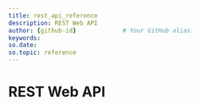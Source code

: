 ```yaml
---
title: rest_api_reference
description: REST Web API
author: {github-id}             # Your GitHub alias.
keywords:
so.date:
so.topic: reference
---
```


# REST Web API
